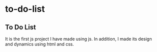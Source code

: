 # to-do-list

<h2>To Do List</h2>
It is the first js project I have made using js. In addition, I made its design and dynamics using html and css.

